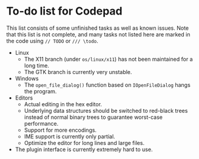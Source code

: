 # To-do list for Codepad
This list consists of some unfinished tasks as well as known issues. Note that this list is not complete, and many tasks not listed here are marked in the code using `// TODO` or `/// \todo`.

- Linux
	- The X11 branch (under `os/linux/x11`) has not been maintained for a long time.
	- The GTK branch is currently very unstable.
- Windows
	- The `open_file_dialog()` function based on `IOpenFileDialog` hangs the program.
- Editors
	- Actual editing in the hex editor.
	- Underlying data structures should be switched to red-black trees instead of normal binary trees to guarantee worst-case performance.
	- Support for more encodings.
	- IME support is currently only partial.
	- Optimize the editor for long lines and large files.
- The plugin interface is currently extremely hard to use.
